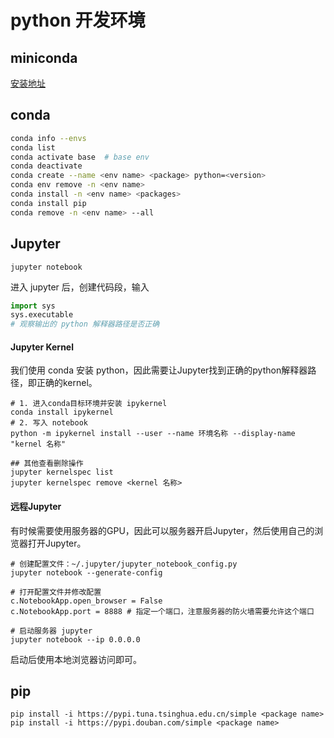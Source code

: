 # python 开发环境

## miniconda
[安装地址](https://docs.conda.io/en/latest/miniconda.html)

## conda

``` bash
conda info --envs
conda list
conda activate base  # base env
conda deactivate
conda create --name <env name> <package> python=<version>
conda env remove -n <env name>
conda install -n <env name> <packages>
conda install pip
conda remove -n <env name> --all
```

## Jupyter

```shell
jupyter notebook
```

进入 jupyter 后，创建代码段，输入

```python
import sys
sys.executable
# 观察输出的 python 解释器路径是否正确
```

#### Jupyter Kernel

我们使用 conda 安装 python，因此需要让Jupyter找到正确的python解释器路径，即正确的kernel。

```shell
# 1. 进入conda目标环境并安装 ipykernel
conda install ipykernel
# 2. 写入 notebook
python -m ipykernel install --user --name 环境名称 --display-name "kernel 名称"

## 其他查看删除操作
jupyter kernelspec list
jupyter kernelspec remove <kernel 名称>
```


#### 远程Jupyter

有时候需要使用服务器的GPU，因此可以服务器开启Jupyter，然后使用自己的浏览器打开Jupyter。

```shell
# 创建配置文件：~/.jupyter/jupyter_notebook_config.py
jupyter notebook --generate-config

# 打开配置文件并修改配置
c.NotebookApp.open_browser = False
c.NotebookApp.port = 8888 # 指定一个端口，注意服务器的防火墙需要允许这个端口

# 启动服务器 jupyter
jupyter notebook --ip 0.0.0.0
```

启动后使用本地浏览器访问即可。



## pip

``` shell
pip install -i https://pypi.tuna.tsinghua.edu.cn/simple <package name>
pip install -i https://pypi.douban.com/simple <package name>
```

